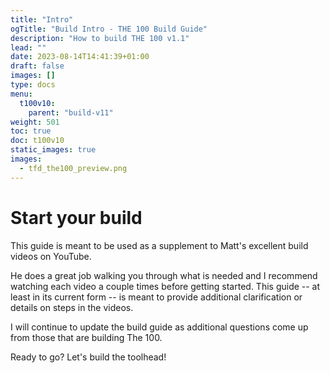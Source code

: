 ```yaml
---
title: "Intro"
ogTitle: "Build Intro - THE 100 Build Guide"
description: "How to build THE 100 v1.1"
lead: ""
date: 2023-08-14T14:41:39+01:00
draft: false
images: []
type: docs
menu:
  t100v10:
    parent: "build-v11"
weight: 501
toc: true
doc: t100v10
static_images: true
images: 
  - tfd_the100_preview.png
---
```

# Start your build
This guide is meant to be used as a supplement to Matt's excellent build videos on YouTube. 

He does a great job walking you through what is needed and I recommend watching each video a couple times before getting started. This guide -- at least in its current form -- is meant to provide additional clarification or details on steps in the videos. 

I will continue to update the build guide as additional questions come up from those that are building The 100. 

Ready to go? Let's build the toolhead!